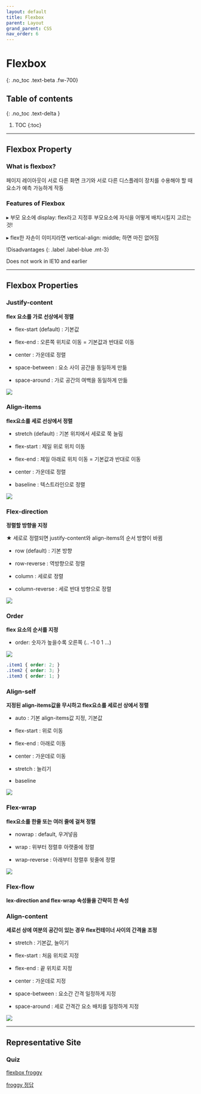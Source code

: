 ```yaml
---
layout: default
title: Flexbox
parent: Layout
grand_parent: CSS
nav_order: 6
---
```


# Flexbox
{: .no_toc .text-beta .fw-700}

## Table of contents
{: .no_toc .text-delta }

1. TOC
{:toc}

---

## Flexbox Property

### What is flexbox?

페이지 레이아웃이 서로 다른 화면 크기와 서로 다른 디스플레이 장치를 수용해야 할 때 요소가 예측 가능하게 작동

### Features of Flexbox

&#9656; 부모 요소에 display: flex라고 지정후 부모요소에 자식을 어떻게 배치시킬지 고르는것!  

&#9656; flex한 자손이 이미지라면 vertical-align: middle; 하면 마진 없어짐 

!Disadvantages
{: .label .label-blue .mt-3}
<div class="code-example" markdown="1">
Does not work in IE10 and earlier
</div>
    
---

## Flexbox Properties

### Justify-content 

**flex 요소를 가로 선상에서 정렬**

* flex-start (default) : 기본값

* flex-end : 오른쪽 위치로 이동 = 기본값과 반대로 이동

* center : 가운데로 정렬

* space-between : 요소 사이 공간을 동일하게 만듦

* space-around :  가로 공간의 여백을 동일하게 만듦

![](https://www.webcreatorbox.com/wp-content/uploads/2017/03/justify-content.png)

### Align-items 

**flex요소를 세로 선상에서 정렬**

* stretch (default) : 기본 위치에서 세로로 쭉 늘림

* flex-start : 제일 위로 위치 이동

* flex-end : 제일 아래로 위치 이동 = 기본값과 반대로 이동

* center : 가운데로 정렬

* baseline : 텍스트라인으로 정렬

![](https://www.webcreatorbox.com/wp-content/uploads/2017/03/align-items-1.png)

### Flex-direction 

**정렬할 방향을 지정**

★ 세로로 정렬되면 justify-content와 align-items의 순서 방향이 바뀜 

* row (default) : 기본 방향

* row-reverse : 역방향으로 정렬 

* column : 세로로 정렬

* column-reverse : 세로 반대 방향으로 정렬

![](https://www.webcreatorbox.com/wp-content/uploads/2017/03/flex-direction.png)

### Order 

**flex 요소의 순서를 지정**

* order: 숫자가 높을수록 오른쪽  (.. -1 0 1 ...) 

![](https://www.webcreatorbox.com/wp-content/uploads/2017/03/order.png)

```css
.item1 { order: 2; }
.item2 { order: 3; }
.item3 { order: 1; }
```

### Align-self 

**지정된 align-items값을 무시하고 flex요소를 세로선 상에서 정렬**

* auto : 기본 align-items값 지정, 기본값

* flex-start : 위로 이동

* flex-end : 아래로 이동

* center : 가운데로 이동

* stretch : 늘리기

* baseline

![](https://www.webcreatorbox.com/wp-content/uploads/2017/03/align-self.png)

### Flex-wrap 

**flex요소를 한줄 또는 여러 줄에 걸쳐 정렬**

* nowrap : default, 우겨넣음

* wrap : 위부터 정렬후 아랫줄에 정렬

* wrap-reverse : 아래부터 정렬후 윗줄에 정렬 

![](https://www.webcreatorbox.com/wp-content/uploads/2017/03/flex-wrap.png)

### Flex-flow 

**lex-direction and flex-wrap 속성들을 간략히 한 속성**

### Align-content 

**세로선 상에 여분의 공간이 있는 경우 flex컨테이너 사이의 간격을 조정**

* stretch : 기본값, 늘이기

* flex-start : 처음 위치로 지정

* flex-end : 끝 위치로 지정

* center : 가운데로 지정

* space-between : 요소간 간격 일정하게 지정

* space-around : 세로 간격간 요소 배치를 일정하게 지정

![](https://www.webcreatorbox.com/wp-content/uploads/2017/03/align-content.png)

---

## Representative Site

### Quiz

[flexbox froggy](https://flexboxfroggy.com/#ko)

[froggy 정답](http://blog.naver.com/PostView.nhn?blogId=eshell&logNo=220949280246&redirect=Dlog&widgetTypeCall=true&directAccess=false)
